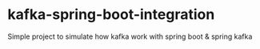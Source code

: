 # kafka-spring-boot-integration
Simple project to simulate how kafka work with spring boot &amp; spring kafka
